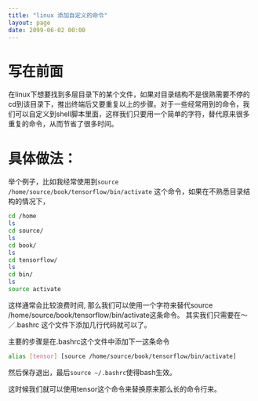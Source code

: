 ```yaml
---
title: "linux 添加自定义的命令"
layout: page
date: 2099-06-02 00:00
---
```


# 写在前面
在linux下想要找到多层目录下的某个文件，如果对目录结构不是很熟需要不停的cd到该目录下，推出终端后又要重复以上的步骤。对于一些经常用到的命令，我们可以自定义到shell脚本里面，这样我们只要用一个简单的字符，替代原来很多重复的命令，从而节省了很多时间。

# 具体做法：

举个例子，比如我经常使用到```source /home/source/book/tensorflow/bin/activate``` 这个命令，如果在不熟悉目录结构的情况下，

```bash
cd /home
ls
cd source/
ls
cd book/
ls
cd tensorflow/
ls
cd bin/
ls
source activate
```

这样通常会比较浪费时间, 那么我们可以使用一个字符来替代source /home/source/book/tensorflow/bin/activate这条命令。
其实我们只需要在～／.bashrc 这个文件下添加几行代码就可以了。

主要的步骤是在.bashrc这个文件中添加下一这条命令

```bash
alias [tensor] [source /home/source/book/tensorflow/bin/activate]
```
然后保存退出，最后```source ~/.bashrc```使得bash生效。

这时候我们就可以使用tensor这个命令来替换原来那么长的命令行来。